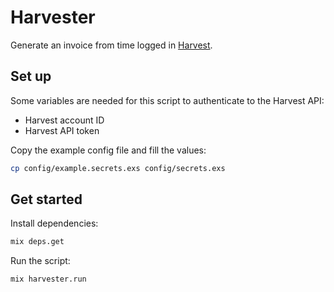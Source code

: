 # Harvester

Generate an invoice from time logged in [Harvest](https://www.getharvest.com/).

## Set up

Some variables are needed for this script to authenticate to the Harvest API:

- Harvest account ID
- Harvest API token

Copy the example config file and fill the values:

```sh
cp config/example.secrets.exs config/secrets.exs
```

## Get started

Install dependencies:

```sh
mix deps.get
```

Run the script:

```sh
mix harvester.run
```
